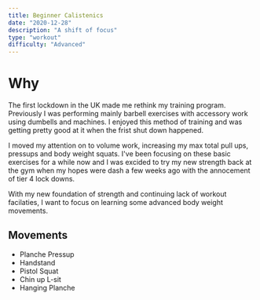 ```yaml
---
title: Beginner Calistenics
date: "2020-12-28"
description: "A shift of focus"
type: "workout"
difficulty: "Advanced"
---
```


# Why

The first lockdown in the UK made me rethink my training program. Previously I was performing mainly barbell exercises with accessory work using dumbells and machines. I enjoyed this method of training and was getting pretty good at it when the frist shut down happened.

I moved my attention on to volume work, increasing my max total pull ups, pressups and body weight squats. I've been focusing on these basic exercises for a while now and I was excided to try my new strength back at the gym when my hopes were dash a few weeks ago with the annocement of tier 4 lock downs.

With my new foundation of strength and continuing lack of workout facilaties, I want to focus on learning some advanced body weight movements.

## Movements

- Planche Pressup
- Handstand
- Pistol Squat
- Chin up L-sit
- Hanging Planche
